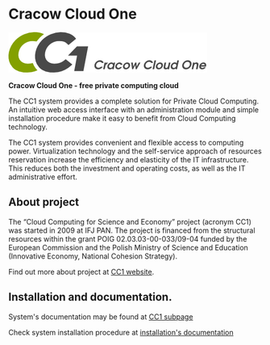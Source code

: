 Cracow Cloud One
================

![Image](https://github.com/cc1-cloud/cc1/blob/master/src/wi/media/img/logo.png?raw=true)

**Cracow Cloud One - free private computing cloud**

The CC1 system provides a complete solution for Private Cloud Computing. An
intuitive web access interface with an administration module and simple
installation procedure make it easy to benefit from Cloud Computing technology.

The CC1 system provides convenient and flexible access to computing power.
Virtualization technology and the self-service approach of resources
reservation increase the efficiency and elasticity of the IT infrastructure.
This reduces both the investment and operating costs, as well as the IT
administrative effort.

About project
-------------

The “Cloud Computing for Science and Economy” project (acronym CC1) was started
in 2009 at IFJ PAN. The project is financed from the structural resources
within the grant POIG 02.03.03-00-033/09-04 funded by the European Commission
and the Polish Ministry of Science and Education (Innovative Economy, National
Cohesion Strategy).

Find out more about project at [CC1 website](http://cc1.ifj.edu.pl/).

Installation and documentation.
------------

System's documentation may be found at [CC1 subpage](http://cc1.ifj.edu.pl/documentation/)

Check system installation procedure at [installation's documentation](http://cc1.ifj.edu.pl/docs/en/Installation/index.html)
